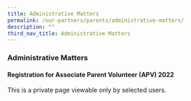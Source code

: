 ```yaml
---
title: Administrative Matters
permalink: /our-partners/parents/administrative-matters/
description: ""
third_nav_title: Administrative Matters
---
```

### **Administrative Matters**
#### **Registration for Associate Parent Volunteer (APV) 2022**
This is a private page viewable only by selected users.
